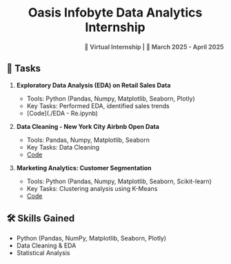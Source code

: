 
# <h1 align="center"> Oasis Infobyte Data Analytics Internship</h1>

<h4 align="right" style="font-size: 14px; color: #555;">
  📍 Virtual Internship | 📅 March 2025 - April 2025
</h4>

## 🔷 Tasks
1. **Exploratory Data Analysis (EDA) on Retail Sales Data**  
   - Tools: Python (Pandas, Numpy, Matplotlib, Seaborn, Plotly)
   - Key Tasks: Performed EDA, identified sales trends
   - [Code](./EDA - Re.ipynb)

2. **Data Cleaning - New York City Airbnb Open Data**  
   - Tools: Pandas, Numpy, Matplotlib, Seaborn
   - Key Tasks: Data Cleaning
   - [Code](./NYC.ipynb)

3. **Marketing Analytics: Customer Segmentation**  
   - Tools: Python (Pandas, Numpy, Matplotlib, Seaborn, Scikit-learn)
   - Key Tasks: Clustering analysis using K-Means
   - [Code](./CSA.ipynb)

## 🛠 Skills Gained
- Python (Pandas, NumPy, Matplotlib, Seaborn, Plotly)
- Data Cleaning & EDA
- Statistical Analysis




